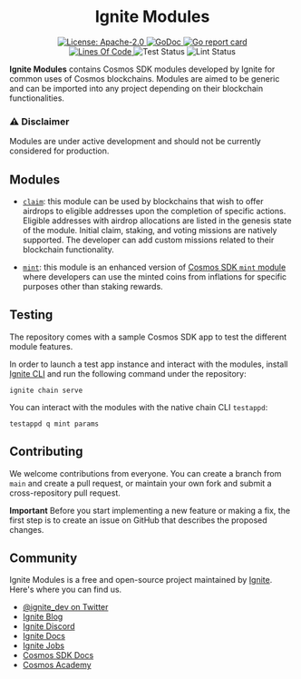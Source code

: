 <div align="center">
  <h1> Ignite Modules </h1>
</div>

<div align="center">
  <a href="https://github.com/cosmos/cosmos-sdk/blob/main/LICENSE">
    <img alt="License: Apache-2.0" src="https://img.shields.io/github/license/cosmos/cosmos-sdk.svg" />
  </a>
  <a href="https://pkg.go.dev/github.com/ignite/modules?tab=doc">
    <img alt="GoDoc" src="https://pkg.go.dev/badge/github.com/ignite/modules.svg" />
  </a>
  <a href="https://goreportcard.com/report/github.com/ignite/modules">
    <img alt="Go report card" src="https://goreportcard.com/badge/github.com/ignite/modules" />
  </a>
<!--
  <a href="https://codecov.io/gh/ignite/modules">
    <img alt="Code Coverage" src="https://codecov.io/gh/ignite/modules/branch/develop/graph/badge.svg" />
  </a>
-->
</div>
<div align="center">
  <a href="https://github.com/ignite/modules">
    <img alt="Lines Of Code" src="https://tokei.rs/b1/github/ignite/modules" />
  </a>
    <img alt="Test Status" src="https://github.com/ignite/modules/workflows/Test/badge.svg" />
    <img alt="Lint Status" src="https://github.com/ignite/modules/workflows/Lint/badge.svg" />
</div>

**Ignite Modules** contains Cosmos SDK modules developed by Ignite for common uses of Cosmos blockchains.
Modules are aimed to be generic and can be imported into any project depending on their blockchain functionalities.

### ⚠️ Disclaimer

Modules are under active development and should not be currently considered for production.

## Modules

- [`claim`](x/claim): this module can be used by blockchains that wish to offer airdrops to eligible addresses upon the completion of specific actions. Eligible addresses with airdrop allocations are listed in the genesis state of the module. Initial claim, staking, and voting missions are natively supported. The developer can add custom missions related to their blockchain functionality.


- [`mint`](x/mint): this module is an enhanced version of [Cosmos SDK `mint` module](https://docs.cosmos.network/master/modules/mint/) where developers can use the minted coins from inflations for specific purposes other than staking rewards.

## Testing

The repository comes with a sample Cosmos SDK app to test the different module features.

In order to launch a test app instance and interact with the modules, install [Ignite CLI](https://ignite.com) and run the following command under the repository:

```
ignite chain serve
```

You can interact with the modules with the native chain CLI `testappd`:

```
testappd q mint params
```

## Contributing

We welcome contributions from everyone. You can create a branch from `main` and create a pull request, or maintain your own fork and submit a cross-repository pull request.

**Important** Before you start implementing a new feature or making a fix, the first step is to create an issue on GitHub that describes the proposed changes.

## Community

Ignite Modules is a free and open-source project maintained by [Ignite](https://ignite.com). Here's where you can find us. 

- [@ignite_dev on Twitter](https://twitter.com/ignite_dev)
- [Ignite Blog](https://ignite.com/blog/)
- [Ignite Discord](https://discord.com/invite/ignite)
- [Ignite Docs](https://docs.ignite.com/)
- [Ignite Jobs](https://ignite.com/careers)
- [Cosmos SDK Docs](https://docs.cosmos.network)
- [Cosmos Academy](https://tutorials.cosmos.network/academy/0-welcome/)
